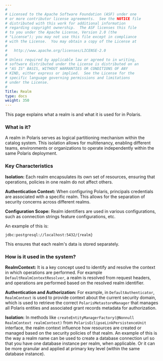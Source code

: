 ```yaml
---
#
# Licensed to the Apache Software Foundation (ASF) under one
# or more contributor license agreements.  See the NOTICE file
# distributed with this work for additional information
# regarding copyright ownership.  The ASF licenses this file
# to you under the Apache License, Version 2.0 (the
# "License"); you may not use this file except in compliance
# with the License.  You may obtain a copy of the License at
#
#   http://www.apache.org/licenses/LICENSE-2.0
#
# Unless required by applicable law or agreed to in writing,
# software distributed under the License is distributed on an
# "AS IS" BASIS, WITHOUT WARRANTIES OR CONDITIONS OF ANY
# KIND, either express or implied.  See the License for the
# specific language governing permissions and limitations
# under the License.
#
Title: Realm
type: docs
weight: 350
---
```


This page explains what a realm is and what it is used for in Polaris.

### What is it?

A realm in Polaris serves as logical partitioning mechanism within the catalog system. This isolation allows for multitenancy, enabling different teams, environments or organizations to operate independently within the same Polaris deployment.

### Key Characteristics

**Isolation:** Each realm encapsulates its own set of resources, ensuring that operations, policies in one realm do not affect others.

**Authentication Context:** When configuring Polaris, principals credentials are associated with a specific realm. This allows for the separation of security concerns across different realms.

**Configuration Scope:** Realm identifiers are used in various configurations, such as connection strings feature configurations, etc.

An example of this is:

`jdbc:postgresql://localhost:5432/{realm}`

This ensures that each realm's data is stored separately.

### How is it used in the system?

**RealmContext:**  It is a key concept used to identify and resolve the context in which operations are performed. For example `DefaultRealmContextResolver`, a realm is resolved from request headers, and operations are performed based on the resolved realm identifier.

**Authentication and Authorization:** For example, in `DefaultAuthenticator`, `RealmContext` is used to provide context about the current security domain, which is used to retrieve the correct `PolarisMetastoreManager` that manages all Polaris entities and associated grant records metadata for
authorization.

**Isolation:** In methods like `createEntityManagerFactory(@Nonnull RealmContext realmContext)` from `PolarisEclipseLinkPersistenceUnit` interface, the realm context influence how resources are created or managed based on the security policies of that realm.
An example of this is the way a realm name can be used to create a database connection url so that you have one database instance per realm, when applicable. Or it can be more granular and applied at primary key level (within the same database instance).
